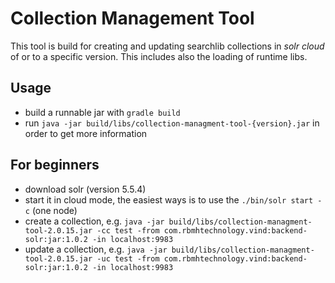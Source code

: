 # Collection Management Tool

This tool is build for creating and updating searchlib collections in *solr cloud* of or to a specific version.
This includes also the loading of runtime libs.

## Usage

* build a runnable jar with `gradle build` 
* run `java -jar build/libs/collection-managment-tool-{version}.jar` in order to get more information

## For beginners

* download solr (version 5.5.4)
* start it in cloud mode, the easiest ways is to use the `./bin/solr start -c` (one node)
* create a collection, e.g. `java -jar build/libs/collection-managment-tool-2.0.15.jar -cc test -from com.rbmhtechnology.vind:backend-solr:jar:1.0.2 -in localhost:9983`
* update a collection, e.g. `java -jar build/libs/collection-managment-tool-2.0.15.jar -uc test -from com.rbmhtechnology.vind:backend-solr:jar:1.0.2 -in localhost:9983`
